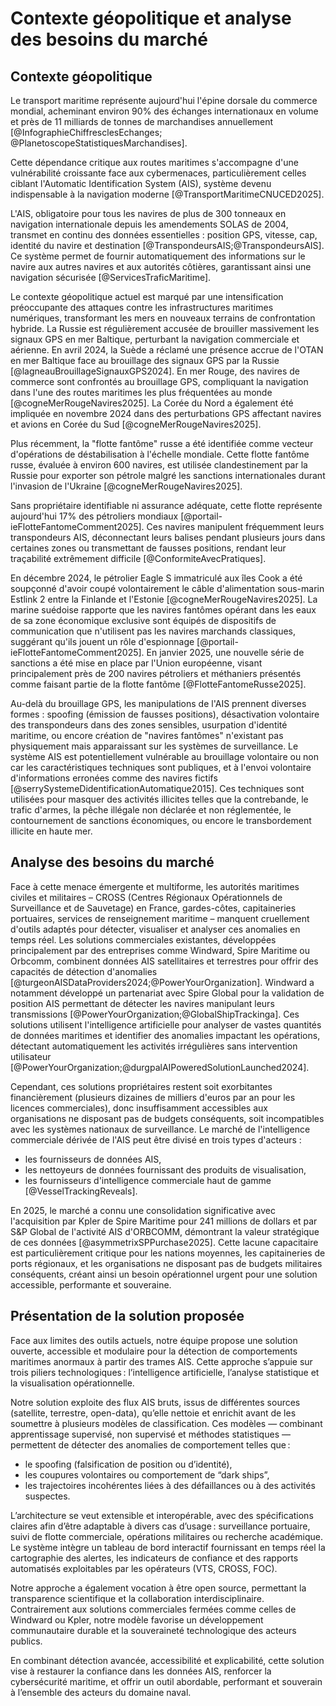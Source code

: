 # Contexte géopolitique et analyse des besoins du marché

## Contexte géopolitique

Le transport maritime représente aujourd'hui l'épine dorsale du commerce mondial, acheminant environ 90% des échanges internationaux en volume et près de 11 milliards de tonnes de marchandises annuellement [@InfographieChiffresclesEchanges; @PlanetoscopeStatistiquesMarchandises]. 

Cette dépendance critique aux routes maritimes s'accompagne d'une vulnérabilité croissante face aux cybermenaces, particulièrement celles ciblant l'Automatic Identification System (AIS), système devenu indispensable à la navigation moderne [@TransportMaritimeCNUCED2025].

L'AIS, obligatoire pour tous les navires de plus de 300 tonneaux en navigation internationale depuis les amendements SOLAS de 2004, transmet en continu des données essentielles : position GPS, vitesse, cap, identité du navire et destination [@TranspondeursAIS;@TranspondeursAIS]. Ce système permet de fournir automatiquement des informations sur le navire aux autres navires et aux autorités côtières, garantissant ainsi une navigation sécurisée [@ServicesTraficMaritime].

Le contexte géopolitique actuel est marqué par une intensification préoccupante des attaques contre les infrastructures maritimes numériques, transformant les mers en nouveaux terrains de confrontation hybride.
La Russie est régulièrement accusée de brouiller massivement les signaux GPS en mer Baltique, perturbant la navigation commerciale et aérienne.
En avril 2024, la Suède a réclamé une présence accrue de l'OTAN en mer Baltique face au brouillage des signaux GPS par la Russie [@lagneauBrouillageSignauxGPS2024]. En mer Rouge, des navires de commerce sont confrontés au brouillage GPS, compliquant la navigation dans l'une des routes maritimes les plus fréquentées au monde [@cogneMerRougeNavires2025].
La Corée du Nord a également été impliquée en novembre 2024 dans des perturbations GPS affectant navires et avions en Corée du Sud [@cogneMerRougeNavires2025].

Plus récemment, la "flotte fantôme" russe a été identifiée comme vecteur d'opérations de déstabilisation à l'échelle mondiale.
Cette flotte fantôme russe, évaluée à environ 600 navires, est utilisée clandestinement par la Russie pour exporter son pétrole malgré les sanctions internationales durant l'invasion de l'Ukraine [@cogneMerRougeNavires2025].

Sans propriétaire identifiable ni assurance adéquate, cette flotte représente aujourd'hui 17% des pétroliers mondiaux [@portail-ieFlotteFantomeComment2025]. Ces navires manipulent fréquemment leurs transpondeurs AIS, déconnectant leurs balises pendant plusieurs jours dans certaines zones ou transmettant de fausses positions, rendant leur traçabilité extrêmement difficile [@ConformiteAvecPratiques].

En décembre 2024, le pétrolier Eagle S immatriculé aux îles Cook a été soupçonné d'avoir coupé volontairement le câble d'alimentation sous-marin Estlink 2 entre la Finlande et l'Estonie [@cogneMerRougeNavires2025].
La marine suédoise rapporte que les navires fantômes opérant dans les eaux de sa zone économique exclusive sont équipés de dispositifs de communication que n'utilisent pas les navires marchands classiques, suggérant qu'ils jouent un rôle d'espionnage [@portail-ieFlotteFantomeComment2025].
En janvier 2025, une nouvelle série de sanctions a été mise en place par l'Union européenne, visant principalement près de 200 navires pétroliers et méthaniers présentés comme faisant partie de la flotte fantôme [@FlotteFantomeRusse2025].

Au-delà du brouillage GPS, les manipulations de l'AIS prennent diverses formes : spoofing (émission de fausses positions), désactivation volontaire des transpondeurs dans des zones sensibles, usurpation d'identité maritime, ou encore création de "navires fantômes" n'existant pas physiquement mais apparaissant sur les systèmes de surveillance.
Le système AIS est potentiellement vulnérable au brouillage volontaire ou non car les caractéristiques techniques sont publiques, et à l'envoi volontaire d'informations erronées comme des navires fictifs [@serrySystemeDidentificationAutomatique2015].
Ces techniques sont utilisées pour masquer des activités illicites telles que la contrebande, le trafic d'armes, la pêche illégale non déclarée et non réglementée, le contournement de sanctions économiques, ou encore le transbordement illicite en haute mer.

## Analyse des besoins du marché

Face à cette menace émergente et multiforme, les autorités maritimes civiles et militaires – CROSS (Centres Régionaux Opérationnels de Surveillance et de Sauvetage) en France, gardes-côtes, capitaineries portuaires, services de renseignement maritime – manquent cruellement d'outils adaptés pour détecter, visualiser et analyser ces anomalies en temps réel.
Les solutions commerciales existantes, développées principalement par des entreprises comme Windward, Spire Maritime ou Orbcomm, combinent données AIS satellitaires et terrestres pour offrir des capacités de détection d'anomalies [@turgeonAISDataProviders2024;@PowerYourOrganization].
Windward a notamment développé un partenariat avec Spire Global pour la validation de position AIS permettant de détecter les navires manipulant leurs transmissions [@PowerYourOrganization;@GlobalShipTrackinga].
Ces solutions utilisent l'intelligence artificielle pour analyser de vastes quantités de données maritimes et identifier des anomalies impactant les opérations, détectant automatiquement les activités irrégulières sans intervention utilisateur [@PowerYourOrganization;@durgpalAIPoweredSolutionLaunched2024].

Cependant, ces solutions propriétaires restent soit exorbitantes financièrement (plusieurs dizaines de milliers d'euros par an pour les licences commerciales), donc insuffisamment accessibles aux organisations ne disposant pas de budgets conséquents, soit incompatibles avec les systèmes nationaux de surveillance.
Le marché de l'intelligence commerciale dérivée de l'AIS peut être divisé en trois types d'acteurs :

- les fournisseurs de données AIS,
- les nettoyeurs de données fournissant des produits de visualisation,
- les fournisseurs d'intelligence commerciale haut de gamme [@VesselTrackingReveals].

En 2025, le marché a connu une consolidation significative avec l'acquisition par Kpler de Spire Maritime pour 241 millions de dollars et par S&P Global de l'activité AIS d'ORBCOMM, démontrant la valeur stratégique de ces données [@asymmetrixSPPurchase2025].
Cette lacune capacitaire est particulièrement critique pour les nations moyennes, les capitaineries de ports régionaux, et les organisations ne disposant pas de budgets militaires conséquents, créant ainsi un besoin opérationnel urgent pour une solution accessible, performante et souveraine.

## Présentation de la solution proposée

Face aux limites des outils actuels, notre équipe propose une solution ouverte, accessible et modulaire pour la détection de comportements maritimes anormaux à partir des trames AIS. Cette approche s’appuie sur trois piliers technologiques : l’intelligence artificielle, l’analyse statistique et la visualisation opérationnelle.

Notre solution exploite des flux AIS bruts, issus de différentes sources (satellite, terrestre, open-data), qu’elle nettoie et enrichit avant de les soumettre à plusieurs modèles de classification. Ces modèles — combinant apprentissage supervisé, non supervisé et méthodes statistiques — permettent de détecter des anomalies de comportement telles que :

- le spoofing (falsification de position ou d’identité),
- les coupures volontaires ou comportement de “dark ships”,
- les trajectoires incohérentes liées à des défaillances ou à des activités suspectes.

L’architecture se veut extensible et interopérable, avec des spécifications claires afin d’être adaptable à divers cas d’usage : surveillance portuaire, suivi de flotte commerciale, opérations militaires ou recherche académique. Le système intègre un tableau de bord interactif fournissant en temps réel la cartographie des alertes, les indicateurs de confiance et des rapports automatisés exploitables par les opérateurs (VTS, CROSS, FOC).

Notre approche a également vocation à être open source, permettant la transparence scientifique et la collaboration interdisciplinaire. Contrairement aux solutions commerciales fermées comme celles de Windward ou Kpler, notre modèle favorise un développement communautaire durable et la souveraineté technologique des acteurs publics.

En combinant détection avancée, accessibilité et explicabilité, cette solution vise à restaurer la confiance dans les données AIS, renforcer la cybersécurité maritime, et offrir un outil abordable, performant et souverain à l’ensemble des acteurs du domaine naval.
